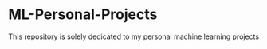 # ML-Personal-Projects
This repository is solely dedicated to my personal machine learning projects
